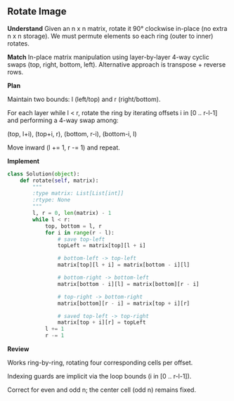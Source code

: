 ## Rotate Image
**Understand**
Given an n x n matrix, rotate it 90° clockwise in-place (no extra n x n storage). We must permute elements so each ring (outer to inner) rotates.

**Match**
In-place matrix manipulation using layer-by-layer 4-way cyclic swaps (top, right, bottom, left). Alternative approach is transpose + reverse rows.

**Plan**

Maintain two bounds: l (left/top) and r (right/bottom).

For each layer while l < r, rotate the ring by iterating offsets i in [0 .. r-l-1] and performing a 4-way swap among:

(top, l+i), (top+i, r), (bottom, r-i), (bottom-i, l)

Move inward (l += 1, r -= 1) and repeat.

**Implement**
```py
class Solution(object):
    def rotate(self, matrix):
        """
        :type matrix: List[List[int]]
        :rtype: None
        """
        l, r = 0, len(matrix) - 1
        while l < r:
            top, bottom = l, r
            for i in range(r - l):
                # save top-left
                topLeft = matrix[top][l + i]

                # bottom-left -> top-left
                matrix[top][l + i] = matrix[bottom - i][l]

                # bottom-right -> bottom-left
                matrix[bottom - i][l] = matrix[bottom][r - i]

                # top-right -> bottom-right
                matrix[bottom][r - i] = matrix[top + i][r]

                # saved top-left -> top-right
                matrix[top + i][r] = topLeft
            l += 1
            r -= 1
```
**Review**

Works ring-by-ring, rotating four corresponding cells per offset.

Indexing guards are implicit via the loop bounds (i in [0 .. r-l-1]).

Correct for even and odd n; the center cell (odd n) remains fixed.